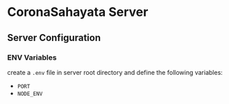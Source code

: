 # CoronaSahayata Server

## Server Configuration

### ENV Variables

create a `.env` file in server root directory and define the following variables:

- `PORT`
- `NODE_ENV`